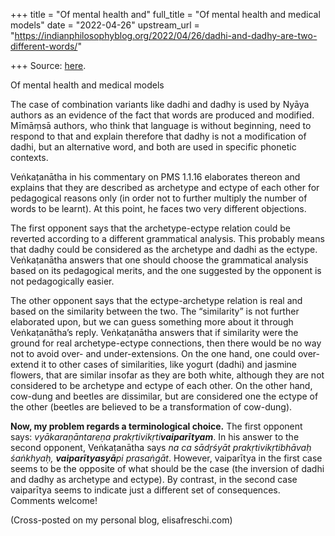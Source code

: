 +++
title = "Of mental health and"
full_title = "Of mental health and medical models"
date = "2022-04-26"
upstream_url = "https://indianphilosophyblog.org/2022/04/26/dadhi-and-dadhy-are-two-different-words/"

+++
Source: [here](https://indianphilosophyblog.org/2022/04/26/dadhi-and-dadhy-are-two-different-words/).

Of mental health and medical models

The case of combination variants like dadhi and dadhy is used by Nyāya authors as an evidence of the fact that words are produced and modified. Mīmāṃsā authors, who think that language is without beginning, need to respond to that and explain therefore that dadhy is not a modification of dadhi, but an alternative word, and both are used in specific phonetic contexts.

Veṅkaṭanātha in his commentary on PMS 1.1.16 elaborates thereon and explains that they are described as archetype and ectype of each other for pedagogical reasons only (in order not to further multiply the number of words to be learnt). At this point, he faces two very different objections.

The first opponent says that the archetype-ectype relation could be reverted according to a different grammatical analysis. This probably means that dadhy could be considered as the archetype and dadhi as the ectype. Veṅkaṭanātha answers that one should choose the grammatical analysis based on its pedagogical merits, and the one suggested by the opponent is not pedagogically easier.

The other opponent says that the ectype-archetype relation is real and based on the similarity between the two. The “similarity” is not further elaborated upon, but we can guess something more about it through Veṅkaṭanātha’s reply. Veṅkaṭanātha answers that if similarity were the ground for real archetype-ectype connections, then there would be no way not to avoid over- and under-extensions. On the one hand, one could over-extend it to other cases of similarities, like yogurt (dadhi) and jasmine flowers, that are similar insofar as they are both white, although they are not considered to be archetype and ectype of each other. On the other hand, cow-dung and beetles are dissimilar, but are considered one the ectype of the other (beetles are believed to be a transformation of cow-dung).

**Now, my problem regards a terminological choice.** The first opponent says: *vyākaraṇāntareṇa prakṛtivikṛti**vaiparītyam***. In his answer to the second opponent, Veṅkaṭanātha says *na ca sādṛśyāt prakṛtivikṛtibhāvaḥ śaṅkhyaḥ, **vaiparītyasyā**pi prasaṅgāt*. However, vaiparītya in the first case seems to be the opposite of what should be the case (the inversion of dadhi and dadhy as archetype and ectype). By contrast, in the second case vaiparītya seems to indicate just a different set of consequences. Comments welcome!

(Cross-posted on my personal blog, elisafreschi.com)
